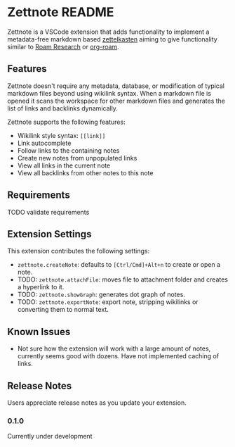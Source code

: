 # Zettnote README

Zettnote is a VSCode extension that adds functionality to implement a metadata-free markdown based [zettelkasten](https://translate.google.com/translate?hl=en&sl=de&u=https://de.wikipedia.org/wiki/Zettelkasten&prev=search) aiming to give functionality similar to [Roam Research](https://roamresearch.com/) or [org-roam](https://org-roam.readthedocs.io/en/master/).

## Features

Zettnote doesn't require any metadata, database, or modification of typical markdown files beyond using wikilink syntax. When a markdown file is opened it scans the workspace for other markdown files and generates the list of links and backlinks dynamically.

Zettnote supports the following features:
* Wikilink style syntax: `[[link]]`
* Link autocomplete 
* Follow links to the containing notes
* Create new notes from unpopulated links
* View all links in the current note
* View all backlinks from other notes to this note

## Requirements

TODO validate requirements

## Extension Settings

This extension contributes the following settings:

* `zettnote.createNote`: defaults to `[Ctrl/Cmd]+Alt+n` to create or open a note.
* TODO: `zettnote.attachFile`: moves file to attachment folder and creates a hyperlink to it.
* TODO: `zettnote.showGraph`: generates dot graph of notes.
* TODO: `zettnote.exportNote`: export note, stripping wikilinks or converting them to normal text.

## Known Issues

* Not sure how the extension will work with a large amount of notes, currently seems good with dozens. Have not implemented caching of links.

## Release Notes

Users appreciate release notes as you update your extension.

### 0.1.0

Currently under development